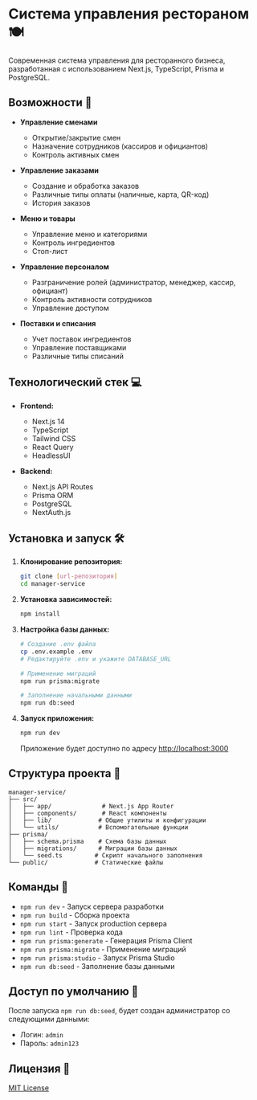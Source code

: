 # Система управления рестораном 🍽️

Современная система управления для ресторанного бизнеса, разработанная с использованием Next.js, TypeScript, Prisma и PostgreSQL.

## Возможности 🚀

- **Управление сменами**
  - Открытие/закрытие смен
  - Назначение сотрудников (кассиров и официантов)
  - Контроль активных смен

- **Управление заказами**
  - Создание и обработка заказов
  - Различные типы оплаты (наличные, карта, QR-код)
  - История заказов

- **Меню и товары**
  - Управление меню и категориями
  - Контроль ингредиентов
  - Стоп-лист

- **Управление персоналом**
  - Разграничение ролей (администратор, менеджер, кассир, официант)
  - Контроль активности сотрудников
  - Управление доступом

- **Поставки и списания**
  - Учет поставок ингредиентов
  - Управление поставщиками
  - Различные типы списаний

## Технологический стек 💻

- **Frontend:**
  - Next.js 14
  - TypeScript
  - Tailwind CSS
  - React Query
  - HeadlessUI

- **Backend:**
  - Next.js API Routes
  - Prisma ORM
  - PostgreSQL
  - NextAuth.js

## Установка и запуск 🛠️

1. **Клонирование репозитория:**
   ```bash
   git clone [url-репозитория]
   cd manager-service
   ```

2. **Установка зависимостей:**
   ```bash
   npm install
   ```

3. **Настройка базы данных:**
   ```bash
   # Создание .env файла
   cp .env.example .env
   # Редактируйте .env и укажите DATABASE_URL

   # Применение миграций
   npm run prisma:migrate
   
   # Заполнение начальными данными
   npm run db:seed
   ```

4. **Запуск приложения:**
   ```bash
   npm run dev
   ```

   Приложение будет доступно по адресу [http://localhost:3000](http://localhost:3000)

## Структура проекта 📁

```
manager-service/
├── src/
│   ├── app/              # Next.js App Router
│   ├── components/       # React компоненты
│   ├── lib/             # Общие утилиты и конфигурации
│   └── utils/           # Вспомогательные функции
├── prisma/
│   ├── schema.prisma    # Схема базы данных
│   ├── migrations/      # Миграции базы данных
│   └── seed.ts         # Скрипт начального заполнения
└── public/             # Статические файлы
```

## Команды 📝

- `npm run dev` - Запуск сервера разработки
- `npm run build` - Сборка проекта
- `npm run start` - Запуск production сервера
- `npm run lint` - Проверка кода
- `npm run prisma:generate` - Генерация Prisma Client
- `npm run prisma:migrate` - Применение миграций
- `npm run prisma:studio` - Запуск Prisma Studio
- `npm run db:seed` - Заполнение базы данными

## Доступ по умолчанию 🔑

После запуска `npm run db:seed`, будет создан администратор со следующими данными:
- Логин: `admin`
- Пароль: `admin123`

## Лицензия 📄

[MIT License](LICENSE)
